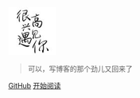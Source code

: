 ![logo](./node/attachment/icon.jpg)

> 可以，写博客的那个劲儿又回来了

<!-- - go开发者 -->
<!-- - k8s学习ing -->
<!-- - rust学习ing -->

[GitHub](https://github.com/7DCoder/7DBlog)
[开始阅读](./README.md)

